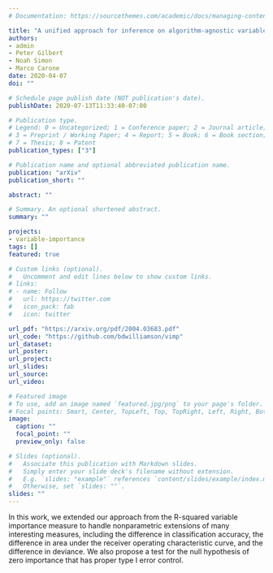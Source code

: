 ```yaml
---
# Documentation: https://sourcethemes.com/academic/docs/managing-content/

title: "A unified approach for inference on algorithm-agnostic variable importance"
authors:
- admin
- Peter Gilbert
- Noah Simon
- Marco Carone
date: 2020-04-07
doi: ""

# Schedule page publish date (NOT publication's date).
publishDate: 2020-07-13T11:33:40-07:00

# Publication type.
# Legend: 0 = Uncategorized; 1 = Conference paper; 2 = Journal article;
# 3 = Preprint / Working Paper; 4 = Report; 5 = Book; 6 = Book section;
# 7 = Thesis; 8 = Patent
publication_types: ["3"]

# Publication name and optional abbreviated publication name.
publication: "arXiv"
publication_short: ""

abstract: ""

# Summary. An optional shortened abstract.
summary: ""

projects:
- variable-importance
tags: []
featured: true

# Custom links (optional).
#   Uncomment and edit lines below to show custom links.
# links:
# - name: Follow
#   url: https://twitter.com
#   icon_pack: fab
#   icon: twitter

url_pdf: "https://arxiv.org/pdf/2004.03683.pdf"
url_code: "https://github.com/bdwilliamson/vimp"
url_dataset:
url_poster:
url_project:
url_slides:
url_source:
url_video:

# Featured image
# To use, add an image named `featured.jpg/png` to your page's folder.
# Focal points: Smart, Center, TopLeft, Top, TopRight, Left, Right, BottomLeft, Bottom, BottomRight.
image:
  caption: ""
  focal_point: ""
  preview_only: false

# Slides (optional).
#   Associate this publication with Markdown slides.
#   Simply enter your slide deck's filename without extension.
#   E.g. `slides: "example"` references `content/slides/example/index.md`.
#   Otherwise, set `slides: ""`.
slides: ""
---
```


In this work, we extended our approach from the R-squared variable importance measure to handle nonparametric extensions of many interesting measures, including the difference in classification accuracy, the difference in area under the receiver operating characteristic curve, and the difference in deviance. We also propose a test for the null hypothesis of zero importance that has proper type I error control.
